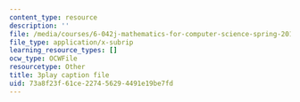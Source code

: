 ```yaml
---
content_type: resource
description: ''
file: /media/courses/6-042j-mathematics-for-computer-science-spring-2015/73a8f23f61ce227456294491e19be7fd_Mhip1rljvRo.srt
file_type: application/x-subrip
learning_resource_types: []
ocw_type: OCWFile
resourcetype: Other
title: 3play caption file
uid: 73a8f23f-61ce-2274-5629-4491e19be7fd
---
```

